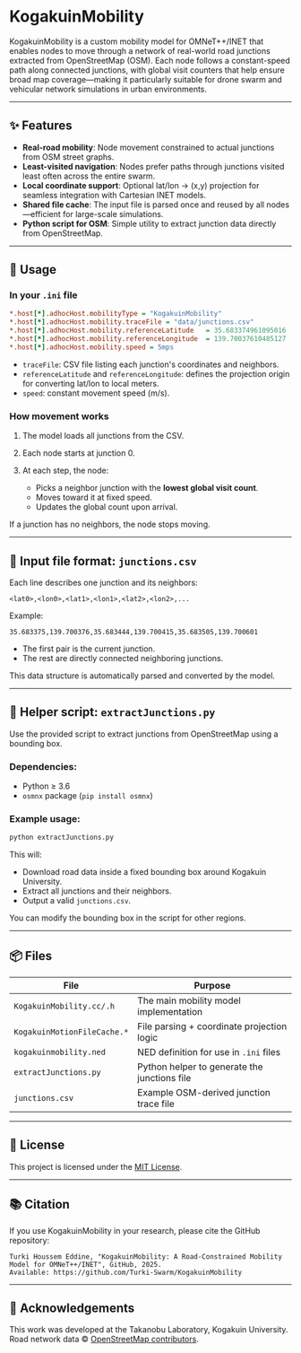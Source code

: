 # KogakuinMobility

KogakuinMobility is a custom mobility model for OMNeT++/INET that enables nodes to move through a network of real-world road junctions extracted from OpenStreetMap (OSM).
Each node follows a constant-speed path along connected junctions, with global visit counters that help ensure broad map coverage—making it particularly suitable for drone swarm and vehicular network simulations in urban environments.

---

## ✨ Features

* **Real-road mobility**: Node movement constrained to actual junctions from OSM street graphs.
* **Least-visited navigation**: Nodes prefer paths through junctions visited least often across the entire swarm.
* **Local coordinate support**: Optional lat/lon → (x,y) projection for seamless integration with Cartesian INET models.
* **Shared file cache**: The input file is parsed once and reused by all nodes—efficient for large-scale simulations.
* **Python script for OSM**: Simple utility to extract junction data directly from OpenStreetMap.

---

## 👷 Usage

### In your `.ini` file

```ini
*.host[*].adhocHost.mobilityType = "KogakuinMobility"
*.host[*].adhocHost.mobility.traceFile = "data/junctions.csv"
*.host[*].adhocHost.mobility.referenceLatitude   = 35.683374961095016
*.host[*].adhocHost.mobility.referenceLongitude  = 139.70037610485127
*.host[*].adhocHost.mobility.speed = 5mps
```

* `traceFile`: CSV file listing each junction's coordinates and neighbors.
* `referenceLatitude` and `referenceLongitude`: defines the projection origin for converting lat/lon to local meters.
* `speed`: constant movement speed (m/s).

### How movement works

1. The model loads all junctions from the CSV.
2. Each node starts at junction 0.
3. At each step, the node:

   * Picks a neighbor junction with the **lowest global visit count**.
   * Moves toward it at fixed speed.
   * Updates the global count upon arrival.

If a junction has no neighbors, the node stops moving.

---

## 📁 Input file format: `junctions.csv`

Each line describes one junction and its neighbors:

```
<lat0>,<lon0>,<lat1>,<lon1>,<lat2>,<lon2>,...
```

Example:

```
35.683375,139.700376,35.683444,139.700415,35.683505,139.700601
```

* The first pair is the current junction.
* The rest are directly connected neighboring junctions.

This data structure is automatically parsed and converted by the model.

---

## 🧰 Helper script: `extractJunctions.py`

Use the provided script to extract junctions from OpenStreetMap using a bounding box.

### Dependencies:

* Python ≥ 3.6
* `osmnx` package (`pip install osmnx`)

### Example usage:

```bash
python extractJunctions.py
```

This will:

* Download road data inside a fixed bounding box around Kogakuin University.
* Extract all junctions and their neighbors.
* Output a valid `junctions.csv`.

You can modify the bounding box in the script for other regions.

---

## 📦 Files

| File                        | Purpose                                      |
| --------------------------- | -------------------------------------------- |
| `KogakuinMobility.cc/.h`    | The main mobility model implementation       |
| `KogakuinMotionFileCache.*` | File parsing + coordinate projection logic   |
| `kogakuinmobility.ned`      | NED definition for use in `.ini` files       |
| `extractJunctions.py`       | Python helper to generate the junctions file |
| `junctions.csv`             | Example OSM-derived junction trace file      |

---

## 📜 License

This project is licensed under the [MIT License](LICENSE).

---

## 📚 Citation

If you use KogakuinMobility in your research, please cite the GitHub repository:

```
Turki Houssem Eddine, "KogakuinMobility: A Road-Constrained Mobility Model for OMNeT++/INET", GitHub, 2025.  
Available: https://github.com/Turki-Swarm/KogakuinMobility
```

---

## 🏫 Acknowledgements

This work was developed at the Takanobu Laboratory, Kogakuin University.
Road network data © [OpenStreetMap contributors](https://www.openstreetmap.org/copyright).
